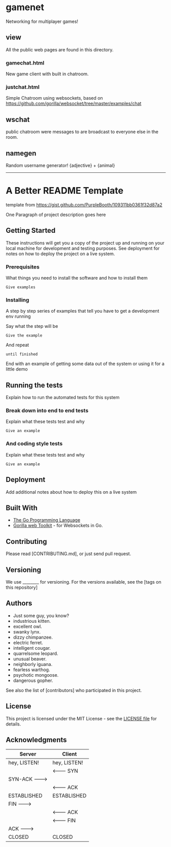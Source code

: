 # gamenet

Networking for multiplayer games!



## view 

All the public web pages are found in this directory.

###  gamechat.html

New game client with built in chatroom.

###  justchat.html 

Simple Chatroom using websockets, based on https://github.com/gorilla/websocket/tree/master/examples/chat

## wschat

public chatroom were messages to are broadcast to everyone else in the room.

## namegen

Random username generator!  {adjective} + {animal}






-----



# A Better README Template

template from https://gist.github.com/PurpleBooth/109311bb0361f32d87a2

One Paragraph of project description goes here

## Getting Started

These instructions will get you a copy of the project up and running on your local machine for development and testing purposes. See deployment for notes on how to deploy the project on a live system.

### Prerequisites

What things you need to install the software and how to install them

```
Give examples
```

### Installing

A step by step series of examples that tell you have to get a development env running

Say what the step will be

```
Give the example
```

And repeat

```
until finished
```

End with an example of getting some data out of the system or using it for a little demo

## Running the tests

Explain how to run the automated tests for this system

### Break down into end to end tests

Explain what these tests test and why

```
Give an example
```

### And coding style tests

Explain what these tests test and why

```
Give an example
```

## Deployment

Add additional notes about how to deploy this on a live system

## Built With

* [The Go Programming Language](https://golang.org/)
* [Gorilla web Toolkit](https://github.com/gorilla) - for Websockets in Go.


## Contributing

Please read [CONTRIBUTING.md], or just send pull request.

## Versioning

We use ________ for versioning. For the versions available, see the [tags on this repository]

## Authors

* Just some guy, you know?
* industrious kitten.
* excellent owl.
* swanky lynx.
* dizzy chimpanzee.
* electric ferret.
* intelligent cougar.
* quarrelsome leopard.
* unusual beaver.
* neighborly iguana.
* fearless warthog.
* psychotic mongoose.
* dangerous gopher.

See also the list of [contributors] who participated in this project.

## License

This project is licensed under the MIT License - see the [LICENSE file](LICENSE) for details.

## Acknowledgments



|    Server        |     Client        |
| ---------------- | ----------------- |
| hey, LISTEN!     | hey, LISTEN!      |
|                  | <--- SYN          |
| SYN-ACK --->     |                   |
|                  | <--- ACK          |
| ESTABLISHED      | ESTABLISHED       |
| FIN --->         |                   |
|                  | <--- ACK          |
|                  | <--- FIN          |
| ACK --->         |                   |
| CLOSED           | CLOSED            |

